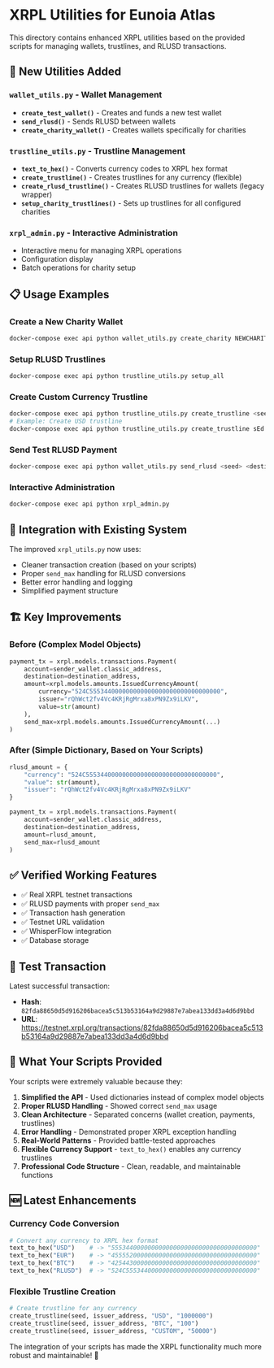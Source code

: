 # XRPL Utilities for Eunoia Atlas

This directory contains enhanced XRPL utilities based on the provided scripts for managing wallets, trustlines, and RLUSD transactions.

## 🚀 New Utilities Added

### `wallet_utils.py` - Wallet Management
- **`create_test_wallet()`** - Creates and funds a new test wallet
- **`send_rlusd()`** - Sends RLUSD between wallets
- **`create_charity_wallet()`** - Creates wallets specifically for charities

### `trustline_utils.py` - Trustline Management  
- **`text_to_hex()`** - Converts currency codes to XRPL hex format
- **`create_trustline()`** - Creates trustlines for any currency (flexible)
- **`create_rlusd_trustline()`** - Creates RLUSD trustlines for wallets (legacy wrapper)
- **`setup_charity_trustlines()`** - Sets up trustlines for all configured charities

### `xrpl_admin.py` - Interactive Administration
- Interactive menu for managing XRPL operations
- Configuration display
- Batch operations for charity setup

## 📋 Usage Examples

### Create a New Charity Wallet
```bash
docker-compose exec api python wallet_utils.py create_charity NEWCHARITY
```

### Setup RLUSD Trustlines
```bash
docker-compose exec api python trustline_utils.py setup_all
```

### Create Custom Currency Trustline
```bash
docker-compose exec api python trustline_utils.py create_trustline <seed> <issuer> <currency> [limit]
# Example: Create USD trustline
docker-compose exec api python trustline_utils.py create_trustline sEd... rIssuer... USD 1000000
```

### Send Test RLUSD Payment
```bash
docker-compose exec api python wallet_utils.py send_rlusd <seed> <destination> <amount>
```

### Interactive Administration
```bash
docker-compose exec api python xrpl_admin.py
```

## 🔧 Integration with Existing System

The improved `xrpl_utils.py` now uses:
- Cleaner transaction creation (based on your scripts)
- Proper `send_max` handling for RLUSD conversions
- Better error handling and logging
- Simplified payment structure

## 🏗️ Key Improvements

### Before (Complex Model Objects)
```python
payment_tx = xrpl.models.transactions.Payment(
    account=sender_wallet.classic_address,
    destination=destination_address,
    amount=xrpl.models.amounts.IssuedCurrencyAmount(
        currency="524C555344000000000000000000000000000000",
        issuer="rQhWct2fv4Vc4KRjRgMrxa8xPN9Zx9iLKV",
        value=str(amount)
    ),
    send_max=xrpl.models.amounts.IssuedCurrencyAmount(...)
)
```

### After (Simple Dictionary, Based on Your Scripts)
```python
rlusd_amount = {
    "currency": "524C555344000000000000000000000000000000",
    "value": str(amount),
    "issuer": "rQhWct2fv4Vc4KRjRgMrxa8xPN9Zx9iLKV"
}

payment_tx = xrpl.models.transactions.Payment(
    account=sender_wallet.classic_address,
    destination=destination_address,
    amount=rlusd_amount,
    send_max=rlusd_amount
)
```

## ✅ Verified Working Features

- ✅ Real XRPL testnet transactions
- ✅ RLUSD payments with proper `send_max`
- ✅ Transaction hash generation
- ✅ Testnet URL validation
- ✅ WhisperFlow integration
- ✅ Database storage

## 🔗 Test Transaction

Latest successful transaction:
- **Hash**: `82fda88650d5d916206bacea5c513b53164a9d29887e7abea133dd3a4d6d9bbd`
- **URL**: https://testnet.xrpl.org/transactions/82fda88650d5d916206bacea5c513b53164a9d29887e7abea133dd3a4d6d9bbd

## 🎯 What Your Scripts Provided

Your scripts were extremely valuable because they:

1. **Simplified the API** - Used dictionaries instead of complex model objects
2. **Proper RLUSD Handling** - Showed correct `send_max` usage
3. **Clean Architecture** - Separated concerns (wallet creation, payments, trustlines)
4. **Error Handling** - Demonstrated proper XRPL exception handling
5. **Real-World Patterns** - Provided battle-tested approaches
6. **Flexible Currency Support** - `text_to_hex()` enables any currency trustlines
7. **Professional Code Structure** - Clean, readable, and maintainable functions

## 🆕 Latest Enhancements

### Currency Code Conversion
```python
# Convert any currency to XRPL hex format
text_to_hex("USD")    # -> "5553440000000000000000000000000000000000"
text_to_hex("EUR")    # -> "4555520000000000000000000000000000000000"
text_to_hex("BTC")    # -> "4254430000000000000000000000000000000000"
text_to_hex("RLUSD")  # -> "524C555344000000000000000000000000000000"
```

### Flexible Trustline Creation
```python
# Create trustline for any currency
create_trustline(seed, issuer_address, "USD", "1000000")
create_trustline(seed, issuer_address, "BTC", "100")
create_trustline(seed, issuer_address, "CUSTOM", "50000")
```

The integration of your scripts has made the XRPL functionality much more robust and maintainable! 🚀
